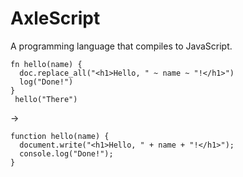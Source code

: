 # AxleScript
A programming language that compiles to JavaScript.

```
fn hello(name) {
  doc.replace_all("<h1>Hello, " ~ name ~ "!</h1>")
  log("Done!")
}
 hello("There")
 ```
->
```
function hello(name) {
  document.write("<h1>Hello, " + name + "!</h1>");
  console.log("Done!");
}
```
